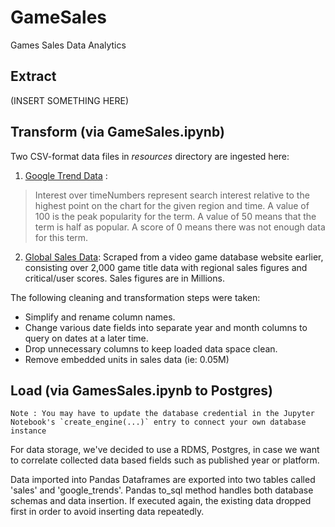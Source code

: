 # GameSales
Games Sales Data Analytics

## __Extract__
(INSERT SOMETHING HERE)

## __Transform__ (via GameSales.ipynb)


Two CSV-format data files in *resources* directory are ingested here:
1. [Google Trend Data](https://trends.google.com/trends/explore?date=2004-12-31%202017-12-31&geo=US&q=new%20video%20games,xbox%20games,playstation%20games,nintendo%20games) : 
> Interest over timeNumbers represent search interest relative to the highest point on the chart for the given region and time. A value of 100 is the peak popularity for the term. A value of 50 means that the term is half as popular. A score of 0 means there was not enough data for this term.
2. [Global Sales Data](https://www.vgchartz.com): Scraped from a video game database website earlier, consisting over 2,000 game title data with regional sales figures and critical/user scores.  Sales figures are in Millions.

The following cleaning and transformation steps were taken:
- Simplify and rename column names.
- Change various date fields into separate year and month columns to query on dates at a later time.
- Drop unnecessary columns to keep loaded data space clean.
- Remove embedded units in sales data (ie: 0.05M)

## __Load__ (via GamesSales.ipynb to Postgres)
```
Note : You may have to update the database credential in the Jupyter Notebook's `create_engine(...)` entry to connect your own database instance
```
For data storage, we've decided to use a RDMS, Postgres, in case we want to correlate collected data based fields such as  published year or platform.

Data imported into Pandas Dataframes are exported into two tables called 'sales' and 'google_trends'.  Pandas to_sql method handles both database schemas and data insertion.  If executed again, the existing data dropped first in order to avoid inserting data repeatedly.
